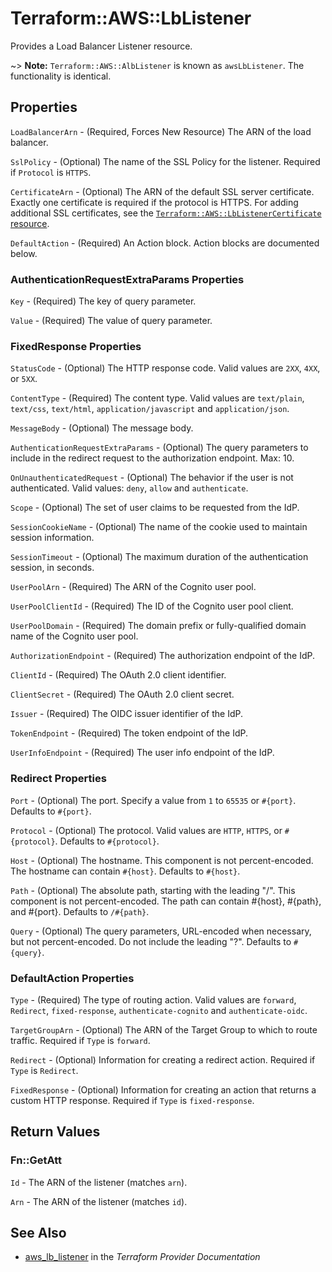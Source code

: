 # Terraform::AWS::LbListener

Provides a Load Balancer Listener resource.

~> **Note:** `Terraform::AWS::AlbListener` is known as `awsLbListener`. The functionality is identical.

## Properties

`LoadBalancerArn` - (Required, Forces New Resource) The ARN of the load balancer.

`SslPolicy` - (Optional) The name of the SSL Policy for the listener. Required if `Protocol` is `HTTPS`.

`CertificateArn` - (Optional) The ARN of the default SSL server certificate. Exactly one certificate is required if the protocol is HTTPS. For adding additional SSL certificates, see the [`Terraform::AWS::LbListenerCertificate` resource](/docs/providers/aws/r/lb_listener_certificate.html).

`DefaultAction` - (Required) An Action block. Action blocks are documented below.

### AuthenticationRequestExtraParams Properties

`Key` - (Required) The key of query parameter.

`Value` - (Required) The value of query parameter.

### FixedResponse Properties

`StatusCode` - (Optional) The HTTP response code. Valid values are `2XX`, `4XX`, or `5XX`.

`ContentType` - (Required) The content type. Valid values are `text/plain`, `text/css`, `text/html`, `application/javascript` and `application/json`.

`MessageBody` - (Optional) The message body.

`AuthenticationRequestExtraParams` - (Optional) The query parameters to include in the redirect request to the authorization endpoint. Max: 10.

`OnUnauthenticatedRequest` - (Optional) The behavior if the user is not authenticated. Valid values: `deny`, `allow` and `authenticate`.

`Scope` - (Optional) The set of user claims to be requested from the IdP.

`SessionCookieName` - (Optional) The name of the cookie used to maintain session information.

`SessionTimeout` - (Optional) The maximum duration of the authentication session, in seconds.

`UserPoolArn` - (Required) The ARN of the Cognito user pool.

`UserPoolClientId` - (Required) The ID of the Cognito user pool client.

`UserPoolDomain` - (Required) The domain prefix or fully-qualified domain name of the Cognito user pool.

`AuthorizationEndpoint` - (Required) The authorization endpoint of the IdP.

`ClientId` - (Required) The OAuth 2.0 client identifier.

`ClientSecret` - (Required) The OAuth 2.0 client secret.

`Issuer` - (Required) The OIDC issuer identifier of the IdP.

`TokenEndpoint` - (Required) The token endpoint of the IdP.

`UserInfoEndpoint` - (Required) The user info endpoint of the IdP.

### Redirect Properties

`Port` - (Optional) The port. Specify a value from `1` to `65535` or `#{port}`. Defaults to `#{port}`.

`Protocol` - (Optional) The protocol. Valid values are `HTTP`, `HTTPS`, or `#{protocol}`. Defaults to `#{protocol}`.

`Host` - (Optional) The hostname. This component is not percent-encoded. The hostname can contain `#{host}`. Defaults to `#{host}`.

`Path` - (Optional) The absolute path, starting with the leading "/". This component is not percent-encoded. The path can contain #{host}, #{path}, and #{port}. Defaults to `/#{path}`.

`Query` - (Optional) The query parameters, URL-encoded when necessary, but not percent-encoded. Do not include the leading "?". Defaults to `#{query}`.

### DefaultAction Properties

`Type` - (Required) The type of routing action. Valid values are `forward`, `Redirect`, `fixed-response`, `authenticate-cognito` and `authenticate-oidc`.

`TargetGroupArn` - (Optional) The ARN of the Target Group to which to route traffic. Required if `Type` is `forward`.

`Redirect` - (Optional) Information for creating a redirect action. Required if `Type` is `Redirect`.

`FixedResponse` - (Optional) Information for creating an action that returns a custom HTTP response. Required if `Type` is `fixed-response`.


## Return Values

### Fn::GetAtt

`Id` - The ARN of the listener (matches `arn`).

`Arn` - The ARN of the listener (matches `id`).

## See Also

* [aws_lb_listener](https://www.terraform.io/docs/providers/aws/r/lb_listener.html) in the _Terraform Provider Documentation_